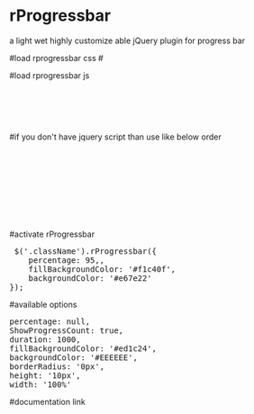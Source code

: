 # rProgressbar
a light wet highly customize able  jQuery plugin for progress bar 

#load rprogressbar css
 #<link rel="stylesheet" href="assets/css/jquery.rprogessbar.min.css">
  
#load rprogressbar js
<pre>
 <script src="https://cdnjs.cloudflare.com/ajax/libs/waypoints/4.0.1/jquery.waypoints.js"></script>
 <script src="assets/js/jQuery.rProgressbar.min.js"></script>
</pre>
    
#if you don't have jquery script than use like below order    
<pre>
 <script src="https://cdnjs.cloudflare.com/ajax/libs/jquery/3.4.1/jquery.min.js"></script>
 <script src="https://cdnjs.cloudflare.com/ajax/libs/jquery-migrate/3.1.0/jquery-migrate.min.js"></script>
 <script src="https://cdnjs.cloudflare.com/ajax/libs/waypoints/4.0.1/jquery.waypoints.js"></script>
 <script src="assets/js/jQuery.rProgressbar.min.js"></script>
</pre>
#activate rProgressbar
<pre>
 $('.className').rProgressbar({
    percentage: 95,,
    fillBackgroundColor: '#f1c40f',
    backgroundColor: '#e67e22'
});
</pre>
#available options
<pre>
percentage: null,
ShowProgressCount: true,
duration: 1000,
fillBackgroundColor: '#ed1c24',
backgroundColor: '#EEEEEE',
borderRadius: '0px',
height: '10px',
width: '100%'
</pre>
#documentation link
